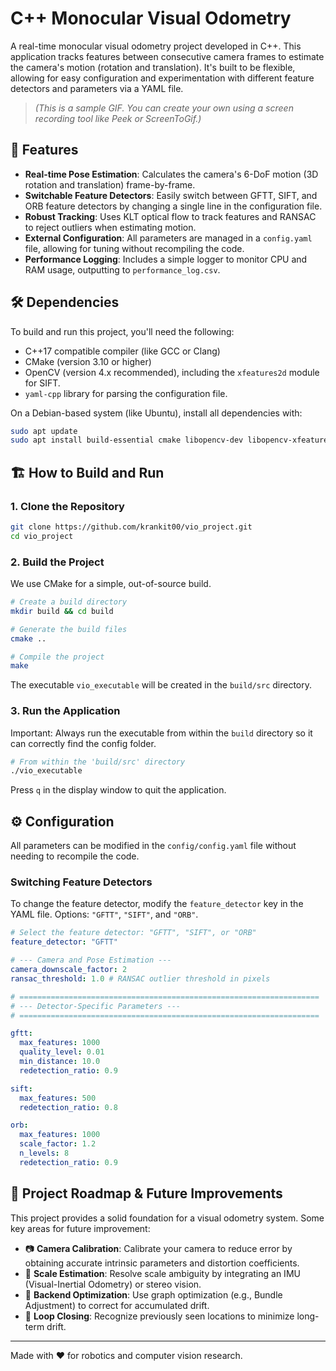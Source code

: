 # C++ Monocular Visual Odometry

A real-time monocular visual odometry project developed in C++. This application tracks features between consecutive camera frames to estimate the camera's motion (rotation and translation). It's built to be flexible, allowing for easy configuration and experimentation with different feature detectors and parameters via a YAML file.

> *(This is a sample GIF. You can create your own using a screen recording tool like Peek or ScreenToGif.)*

## 🚀 Features

- **Real-time Pose Estimation**: Calculates the camera's 6-DoF motion (3D rotation and translation) frame-by-frame.
- **Switchable Feature Detectors**: Easily switch between GFTT, SIFT, and ORB feature detectors by changing a single line in the configuration file.
- **Robust Tracking**: Uses KLT optical flow to track features and RANSAC to reject outliers when estimating motion.
- **External Configuration**: All parameters are managed in a `config.yaml` file, allowing for tuning without recompiling the code.
- **Performance Logging**: Includes a simple logger to monitor CPU and RAM usage, outputting to `performance_log.csv`.

## 🛠 Dependencies

To build and run this project, you'll need the following:

- C++17 compatible compiler (like GCC or Clang)
- CMake (version 3.10 or higher)
- OpenCV (version 4.x recommended), including the `xfeatures2d` module for SIFT.
- `yaml-cpp` library for parsing the configuration file.

On a Debian-based system (like Ubuntu), install all dependencies with:
```bash
sudo apt update
sudo apt install build-essential cmake libopencv-dev libopencv-xfeatures2d-dev libyaml-cpp-dev
```

## 🏗️ How to Build and Run

### 1. Clone the Repository
```bash
git clone https://github.com/krankit00/vio_project.git
cd vio_project
```

### 2. Build the Project

We use CMake for a simple, out-of-source build.
```bash
# Create a build directory
mkdir build && cd build

# Generate the build files
cmake ..

# Compile the project
make
```

The executable `vio_executable` will be created in the `build/src` directory.

### 3. Run the Application

Important: Always run the executable from within the `build` directory so it can correctly find the config folder.
```bash
# From within the 'build/src' directory
./vio_executable
```

Press `q` in the display window to quit the application.

## ⚙️ Configuration

All parameters can be modified in the `config/config.yaml` file without needing to recompile the code.

### Switching Feature Detectors

To change the feature detector, modify the `feature_detector` key in the YAML file. Options: `"GFTT"`, `"SIFT"`, and `"ORB"`.

```yaml
# Select the feature detector: "GFTT", "SIFT", or "ORB"
feature_detector: "GFTT"

# --- Camera and Pose Estimation ---
camera_downscale_factor: 2
ransac_threshold: 1.0 # RANSAC outlier threshold in pixels

# ===================================================================
# --- Detector-Specific Parameters ---
# ===================================================================

gftt:
  max_features: 1000
  quality_level: 0.01
  min_distance: 10.0
  redetection_ratio: 0.9

sift:
  max_features: 500
  redetection_ratio: 0.8

orb:
  max_features: 1000
  scale_factor: 1.2
  n_levels: 8
  redetection_ratio: 0.9
```

## 🔮 Project Roadmap & Future Improvements

This project provides a solid foundation for a visual odometry system. Some key areas for future improvement:

- 📷 **Camera Calibration**: Calibrate your camera to reduce error by obtaining accurate intrinsic parameters and distortion coefficients.
- 📏 **Scale Estimation**: Resolve scale ambiguity by integrating an IMU (Visual-Inertial Odometry) or stereo vision.
- 🔗 **Backend Optimization**: Use graph optimization (e.g., Bundle Adjustment) to correct for accumulated drift.
- 🔄 **Loop Closing**: Recognize previously seen locations to minimize long-term drift.

---

Made with ❤️ for robotics and computer vision research.